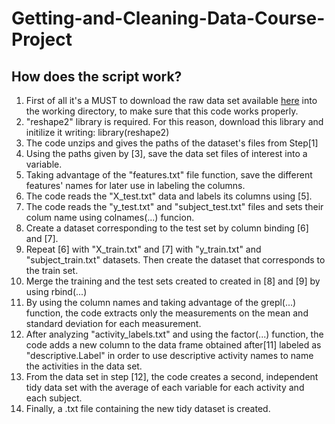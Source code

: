 # Getting-and-Cleaning-Data-Course-Project
## How does the script work?

1. First of all it's a MUST to download the raw data set available [here](https://d396qusza40orc.cloudfront.net/getdata%2Fprojectfiles%2FUCI%20HAR%20Dataset.zip) into the  working directory, to make sure that this code works properly.
2. "reshape2" library is required. For this reason, download this library and initilize it writing: library(reshape2)
3. The code unzips and gives the paths of the dataset's files from Step[1]
4. Using the paths given by [3], save the data set files of interest into a variable.
5. Taking advantage of the "features.txt" file function, save the different features' names for later use in labeling the columns.
6. The code reads the "X_test.txt" data and labels its columns using [5]. 
7. The code reads the "y_test.txt" and "subject_test.txt" files and sets their colum name using colnames(...) funcion.
8. Create a dataset corresponding to the test set by column binding [6] and [7].
9. Repeat [6] with "X_train.txt" and [7] with "y_train.txt" and "subject_train.txt" datasets. Then create the dataset that corresponds to the train set.
10. Merge the training and the test sets created to created in [8] and [9] by using rbind(...) 
11. By using the column names and taking advantage of the grepl(...) function, the code extracts only the measurements on the mean and standard deviation for each measurement.
12. After analyzing "activity_labels.txt" and using the factor(...) function, the code adds a new column to the data frame obtained after[11] labeled as "descriptive.Label" in order to use descriptive activity names to name the activities in the data set.
13. From the data set in step [12], the code creates a second, independent tidy data set with the average of each variable for each activity and each subject.
14. Finally, a .txt file containing the new tidy dataset is created.
